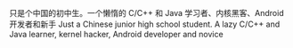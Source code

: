 只是个中国的初中生。一个懒惰的 C/C++ 和 Java 学习者、内核黑客、Android 开发者和新手
Just a Chinese junior high school student. A lazy C/C++ and Java learner, kernel hacker, Android developer and novice
